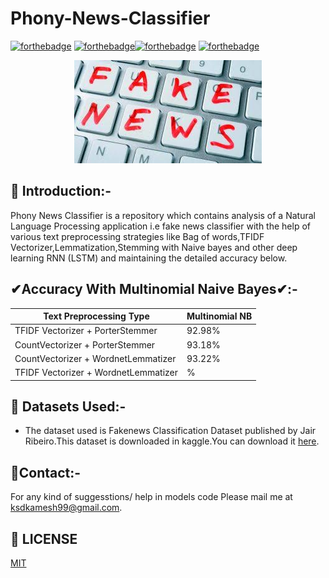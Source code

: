 # Phony-News-Classifier
[![forthebadge](https://forthebadge.com/images/badges/built-with-love.svg)](https://forthebadge.com)
[![forthebadge](https://forthebadge.com/images/badges/made-with-python.svg)](https://forthebadge.com)[![forthebadge](https://forthebadge.com/images/badges/its-not-a-lie-if-you-believe-it.svg)](https://forthebadge.com)
[![forthebadge](https://forthebadge.com/images/badges/built-by-developers.svg)](https://forthebadge.com)
<p align="center">
  <a href="https://github.com/ksdkamesh99/Phony-News-Classifier/">
    <img src="fake.jfif" alt="Logo">
  </a>
</p>

## 📌 Introduction:-
Phony News Classifier is a repository which contains analysis of a Natural Language Processing application i.e fake news classifier with the help of various text preprocessing strategies like Bag of words,TFIDF Vectorizer,Lemmatization,Stemming with Naive bayes and other deep learning RNN (LSTM) and maintaining the detailed accuracy below.

## ✔Accuracy With Multinomial Naive Bayes✔:-
| Text Preprocessing Type              | Multinomial NB      |
|--------------------------------------|---------------------|
| TFIDF Vectorizer + PorterStemmer     | 92.98%              |
| CountVectorizer + PorterStemmer      | 93.18%              |
| CountVectorizer + WordnetLemmatizer  | 93.22%              | 
| TFIDF Vectorizer + WordnetLemmatizer | %              |

## 🏁 Datasets Used:-
* The dataset used is Fakenews Classification Dataset published by Jair Ribeiro.This dataset is downloaded in kaggle.You can download it [here](https://www.kaggle.com/liberoliber/onion-notonion-datasets/download).

## 📧Contact:-
For any kind of suggesstions/ help in models code Please mail me at ksdkamesh99@gmail.com.


## 📜 LICENSE
[MIT](https://github.com/ksdkamesh99/Phony-News-Classifier/blob/master/LICENSE)
